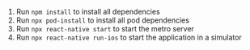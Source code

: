 1. Run `npm install` to install all dependencies
2. Run `npx pod-install` to install all pod dependencies
3. Run `npx react-native start` to start the metro server
4. Run `npx react-native run-ios` to start the application in a simulator

